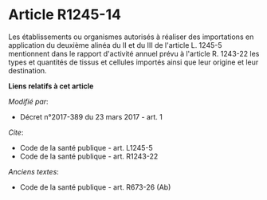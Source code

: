 # Article R1245-14

Les établissements ou organismes autorisés à réaliser des importations en application du deuxième alinéa du II et du III de
l'article L. 1245-5 mentionnent dans le rapport d'activité annuel prévu à l'article R. 1243-22 les types et quantités de
tissus et cellules importés ainsi que leur origine et leur destination.

**Liens relatifs à cet article**

_Modifié par_:

  - Décret n°2017-389 du 23 mars 2017 - art. 1

_Cite_:

  - Code de la santé publique - art. L1245-5
  - Code de la santé publique - art. R1243-22

_Anciens textes_:

  - Code de la santé publique - art. R673-26 (Ab)

